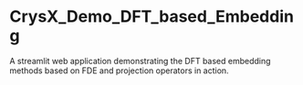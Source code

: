 # CrysX_Demo_DFT_based_Embedding
A streamlit web application demonstrating the DFT based embedding methods based on FDE and projection operators in action.
